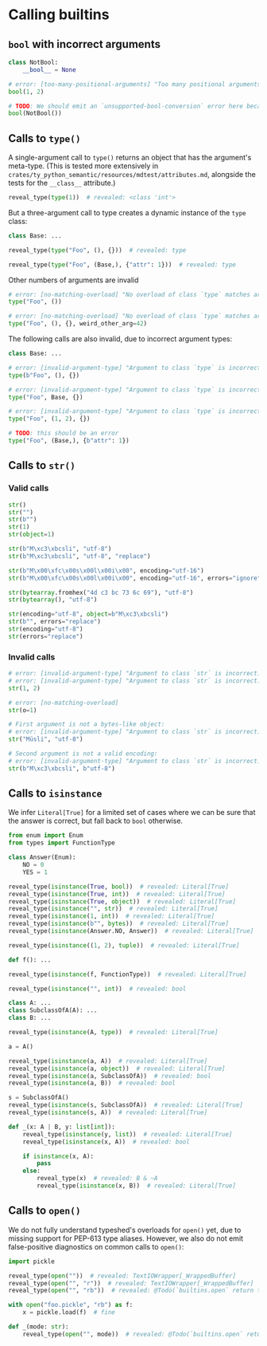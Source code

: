 # Calling builtins

## `bool` with incorrect arguments

```py
class NotBool:
    __bool__ = None

# error: [too-many-positional-arguments] "Too many positional arguments to class `bool`: expected 1, got 2"
bool(1, 2)

# TODO: We should emit an `unsupported-bool-conversion` error here because the argument doesn't implement `__bool__` correctly.
bool(NotBool())
```

## Calls to `type()`

A single-argument call to `type()` returns an object that has the argument's meta-type. (This is
tested more extensively in `crates/ty_python_semantic/resources/mdtest/attributes.md`, alongside the
tests for the `__class__` attribute.)

```py
reveal_type(type(1))  # revealed: <class 'int'>
```

But a three-argument call to type creates a dynamic instance of the `type` class:

```py
class Base: ...

reveal_type(type("Foo", (), {}))  # revealed: type

reveal_type(type("Foo", (Base,), {"attr": 1}))  # revealed: type
```

Other numbers of arguments are invalid

```py
# error: [no-matching-overload] "No overload of class `type` matches arguments"
type("Foo", ())

# error: [no-matching-overload] "No overload of class `type` matches arguments"
type("Foo", (), {}, weird_other_arg=42)
```

The following calls are also invalid, due to incorrect argument types:

```py
class Base: ...

# error: [invalid-argument-type] "Argument to class `type` is incorrect: Expected `str`, found `Literal[b"Foo"]`"
type(b"Foo", (), {})

# error: [invalid-argument-type] "Argument to class `type` is incorrect: Expected `tuple[type, ...]`, found `<class 'Base'>`"
type("Foo", Base, {})

# error: [invalid-argument-type] "Argument to class `type` is incorrect: Expected `tuple[type, ...]`, found `tuple[Literal[1], Literal[2]]`"
type("Foo", (1, 2), {})

# TODO: this should be an error
type("Foo", (Base,), {b"attr": 1})
```

## Calls to `str()`

### Valid calls

```py
str()
str("")
str(b"")
str(1)
str(object=1)

str(b"M\xc3\xbcsli", "utf-8")
str(b"M\xc3\xbcsli", "utf-8", "replace")

str(b"M\x00\xfc\x00s\x00l\x00i\x00", encoding="utf-16")
str(b"M\x00\xfc\x00s\x00l\x00i\x00", encoding="utf-16", errors="ignore")

str(bytearray.fromhex("4d c3 bc 73 6c 69"), "utf-8")
str(bytearray(), "utf-8")

str(encoding="utf-8", object=b"M\xc3\xbcsli")
str(b"", errors="replace")
str(encoding="utf-8")
str(errors="replace")
```

### Invalid calls

```py
# error: [invalid-argument-type] "Argument to class `str` is incorrect: Expected `bytes | bytearray`, found `Literal[1]`"
# error: [invalid-argument-type] "Argument to class `str` is incorrect: Expected `str`, found `Literal[2]`"
str(1, 2)

# error: [no-matching-overload]
str(o=1)

# First argument is not a bytes-like object:
# error: [invalid-argument-type] "Argument to class `str` is incorrect: Expected `bytes | bytearray`, found `Literal["Müsli"]`"
str("Müsli", "utf-8")

# Second argument is not a valid encoding:
# error: [invalid-argument-type] "Argument to class `str` is incorrect: Expected `str`, found `Literal[b"utf-8"]`"
str(b"M\xc3\xbcsli", b"utf-8")
```

## Calls to `isinstance`

We infer `Literal[True]` for a limited set of cases where we can be sure that the answer is correct,
but fall back to `bool` otherwise.

```py
from enum import Enum
from types import FunctionType

class Answer(Enum):
    NO = 0
    YES = 1

reveal_type(isinstance(True, bool))  # revealed: Literal[True]
reveal_type(isinstance(True, int))  # revealed: Literal[True]
reveal_type(isinstance(True, object))  # revealed: Literal[True]
reveal_type(isinstance("", str))  # revealed: Literal[True]
reveal_type(isinstance(1, int))  # revealed: Literal[True]
reveal_type(isinstance(b"", bytes))  # revealed: Literal[True]
reveal_type(isinstance(Answer.NO, Answer))  # revealed: Literal[True]

reveal_type(isinstance((1, 2), tuple))  # revealed: Literal[True]

def f(): ...

reveal_type(isinstance(f, FunctionType))  # revealed: Literal[True]

reveal_type(isinstance("", int))  # revealed: bool

class A: ...
class SubclassOfA(A): ...
class B: ...

reveal_type(isinstance(A, type))  # revealed: Literal[True]

a = A()

reveal_type(isinstance(a, A))  # revealed: Literal[True]
reveal_type(isinstance(a, object))  # revealed: Literal[True]
reveal_type(isinstance(a, SubclassOfA))  # revealed: bool
reveal_type(isinstance(a, B))  # revealed: bool

s = SubclassOfA()
reveal_type(isinstance(s, SubclassOfA))  # revealed: Literal[True]
reveal_type(isinstance(s, A))  # revealed: Literal[True]

def _(x: A | B, y: list[int]):
    reveal_type(isinstance(y, list))  # revealed: Literal[True]
    reveal_type(isinstance(x, A))  # revealed: bool

    if isinstance(x, A):
        pass
    else:
        reveal_type(x)  # revealed: B & ~A
        reveal_type(isinstance(x, B))  # revealed: Literal[True]
```

## Calls to `open()`

We do not fully understand typeshed's overloads for `open()` yet, due to missing support for PEP-613
type aliases. However, we also do not emit false-positive diagnostics on common calls to `open()`:

```py
import pickle

reveal_type(open(""))  # revealed: TextIOWrapper[_WrappedBuffer]
reveal_type(open("", "r"))  # revealed: TextIOWrapper[_WrappedBuffer]
reveal_type(open("", "rb"))  # revealed: @Todo(`builtins.open` return type)

with open("foo.pickle", "rb") as f:
    x = pickle.load(f)  # fine

def _(mode: str):
    reveal_type(open("", mode))  # revealed: @Todo(`builtins.open` return type)
```
